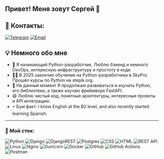 ## Привет! Меня зовут Сергей 👋

## :calling: Контакты:

[![Telegram](https://img.shields.io/badge/Telegram-orange?logo=telegram&logoColor=white)](https://t.me/sonares23) [![Email](https://img.shields.io/badge/Email-red?logo=gmail&logoColor=white)](mailto:serega232003@gmail.com)

## 💡 Немного обо мне
- 🔭 Я начинающий Python-разработчик. Люблю бэкенд и немного DevOps, интересную инфраструктуру и простоту в коде.
- 👨‍🎓 В 2025 закончил обучение на Python-разработчика в SkyPro. Прошёл курсы по Python на stepik.org.
- 🌱 На данный момент Я продолжаю развиваться и изучать Python, его библиотеки, а также изучаю фреймворк FastAPI.
- 😄 Люблю чистый код, понятные архитектуры, интересные проекты и API интеграцию.
- ⚡ Бум факт: I know English at the B2 level, and also recently started learning Spanish.

---

### :nut_and_bolt: Мой стек:
![Python](https://img.shields.io/badge/python-3670A0?style=for-the-badge&logo=python&logoColor=ffdd54)
![Django](https://img.shields.io/badge/django-%23092E20.svg?style=for-the-badge&logo=django&logoColor=white)
![DjangoREST](https://img.shields.io/badge/DJANGO-REST-ff1709?style=for-the-badge&logo=django&logoColor=white&color=ff1709&labelColor=gray)
![Postgres](https://img.shields.io/badge/postgres-%23316192.svg?style=for-the-badge&logo=postgresql&logoColor=white)
![CSS](https://img.shields.io/badge/css3-%231572B6.svg?style=for-the-badge&logo=css3&logoColor=white)
![HTML](https://img.shields.io/badge/html5-%23E34F26.svg?style=for-the-badge&logo=html5&logoColor=white)
![REST API](https://img.shields.io/badge/REST%20API-%23266999.svg?style=for-the-badge)
![Linux](https://img.shields.io/badge/Linux-FCC624?style=for-the-badge&logo=linux&logoColor=black)
![Nginx](https://img.shields.io/badge/nginx-%23009639.svg?style=for-the-badge&logo=nginx&logoColor=white)
![Gunicorn](https://img.shields.io/badge/gunicorn-%298729.svg?style=for-the-badge&logo=gunicorn&logoColor=white)
![Docker](https://img.shields.io/badge/docker-%230db7ed.svg?style=for-the-badge&logo=docker&logoColor=white)
![GitHub](https://img.shields.io/badge/github-%23121011.svg?style=for-the-badge&logo=github&logoColor=white)
![GitHub Actions](https://img.shields.io/badge/github%20actions-%232671E5.svg?style=for-the-badge&logo=githubactions&logoColor=white)
![Postman](https://img.shields.io/badge/Postman-FF6C37?style=for-the-badge&logo=postman&logoColor=white)
